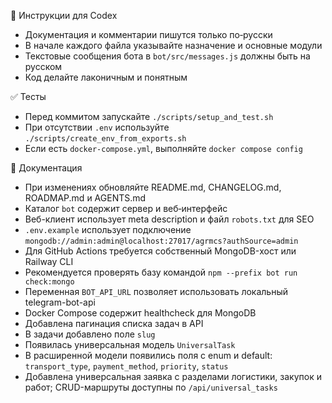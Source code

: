 🧠 Инструкции для Codex

- Документация и комментарии пишутся только по‑русски
- В начале каждого файла указывайте назначение и основные модули
- Текстовые сообщения бота в `bot/src/messages.js` должны быть на русском
- Код делайте лаконичным и понятным

✅ Тесты
- Перед коммитом запускайте `./scripts/setup_and_test.sh`
- При отсутствии `.env` используйте `./scripts/create_env_from_exports.sh`
- Если есть `docker-compose.yml`, выполняйте `docker compose config`

📄 Документация
- При изменениях обновляйте README.md, CHANGELOG.md, ROADMAP.md и AGENTS.md
- Каталог `bot` содержит сервер и веб‑интерфейс
- Веб-клиент использует meta description и файл `robots.txt` для SEO
- `.env.example` использует подключение `mongodb://admin:admin@localhost:27017/agrmcs?authSource=admin`
- Для GitHub Actions требуется собственный MongoDB-хост или Railway CLI
- Рекомендуется проверять базу командой `npm --prefix bot run check:mongo`
- Переменная `BOT_API_URL` позволяет использовать локальный telegram-bot-api
- Docker Compose содержит healthcheck для MongoDB
- Добавлена пагинация списка задач в API
- В задачи добавлено поле `slug`
- Появилась универсальная модель `UniversalTask`
- В расширенной модели появились поля с enum и default: `transport_type`,
  `payment_method`, `priority`, `status`
- Добавлена универсальная заявка с разделами логистики, закупок и работ;
  CRUD-маршруты доступны по `/api/universal_tasks`
